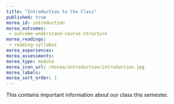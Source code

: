 ```yaml
---
title: "Introduction to the Class"
published: true
morea_id: introduction
morea_outcomes:
 - outcome-understand-course-structure
morea_readings:
 - reading-syllabus
morea_experiences:
morea_assessments:
morea_type: module
morea_icon_url: /morea/introduction/introduction.jpg
morea_labels:
morea_sort_order: 1
---
```


This contains important information about our class this semester.